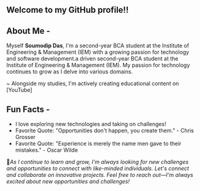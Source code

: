  ## Welcome to my GitHub profile!!

## About Me -

Myself **Soumodip Das**, 
I'm a second-year BCA student at the Institute of Engineering & Management (IEM) with a growing passion for technology and software development.a driven second-year BCA student at the Institute of Engineering & Management (IEM). My passion for technology continues to grow as I delve into various domains.

~ Alongside my studies, I'm actively creating educational content on [YouTube]

## Fun Facts -

- I love exploring new technologies and taking on challenges!
- Favorite Quote: "Opportunities don't happen, you create them." - Chris Grosser
- Favorite Quote: "Experience is merely the name men gave to their mistakes." - Oscar Wilde

🤝_As I continue to learn and grow, I'm always looking for new challenges and opportunities to connect with like-minded individuals. Let's connect and collaborate on innovative projects. Feel free to reach out—I'm always excited about new opportunities and challenges!_





